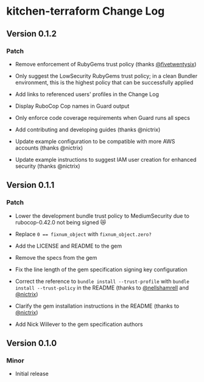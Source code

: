 # kitchen-terraform Change Log

## Version 0.1.2

### Patch

* Remove enforcement of RubyGems trust policy (thanks [@fivetwentysix])

* Only suggest the LowSecurity RubyGems trust policy; in a clean Bundler
  environment, this is the highest policy that can be successfully
  applied

* Add links to referenced users' profiles in the Change Log

* Display RuboCop Cop names in Guard output

* Only enforce code coverage requirements when Guard runs all specs

* Add contributing and developing guides (thanks @nictrix)

* Update example configuration to be compatible with more AWS accounts
  (thanks @nictrix)

* Update example instructions to suggest IAM user creation for enhanced
  security (thanks @nictrix)

## Version 0.1.1

### Patch

* Lower the development bundle trust policy to MediumSecurity due to
  rubocop-0.42.0 not being signed :crying_cat_face:

* Replace `0 == fixnum_object` with `fixnum_object.zero?`

* Add the LICENSE and README to the gem

* Remove the specs from the gem

* Fix the line length of the gem specification signing key configuration

* Correct the reference to `bundle install --trust-profile` with
  `bundle install --trust-policy` in the README (thanks to
  [@nellshamrell] and [@nictrix])

* Clarify the gem installation instructions in the README (thanks to
  [@nictrix])

* Add Nick Willever to the gem specification authors

## Version 0.1.0

### Minor

* Initial release

[@fivetwentysix]: https://github.com/fivetwentysix
[@nellshamrell]: https://github.com/nellshamrell
[@nictrix]: https://github.com/nictrix
